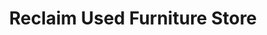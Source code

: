 ---
title: "Reclaim Used Furniture Store"
url: /lloydminster/reclaim-used-furniture-store/
shop: Möbel
---